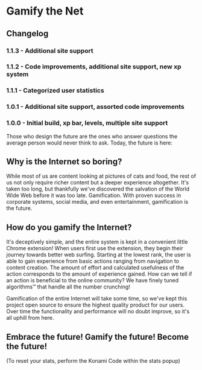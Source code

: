 <h1>Gamify the Net</h1>

<h2>Changelog</h2>
<h3>1.1.3 - Additional site support</h3>
<h3>1.1.2 - Code improvements, additional site support, new xp system</h3>
<h3>1.1.1 - Categorized user statistics</h3>
<h3>1.0.1 - Additional site support, assorted code improvements</h3>
<h3>1.0.0 - Initial build, xp bar, levels, multiple site support</h3>


Those who design the future are the ones who answer questions the average
person would never think to ask. Today, the future is here:

<h2>Why is the Internet so boring?</h2>
While most of us are content looking at pictures of cats and food, the rest
of us not only require richer content but a deeper experience altogether. It's
taken too long, but thankfully we've discovered the salvation of the World
Wide Web before it was too late. Gamification. With proven success in corporate
systems, social media, and even entertainment, gamification is the future.


<h2>How do you gamify the Internet?</h2>
It's deceptively simple, and the entire system is kept in a convenient little
Chrome extension! When users first use the extension, they begin their journey
towards better web surfing. Starting at the lowest rank, the user is able to
gain experience from basic actions ranging from navigation to content creation.
The amount of effort and calculated usefulness of the action corresponds to the
amount of experience gained. How can we tell if an action is beneficial to the
online community? We have finely tuned algorithms™ that handle all the number
crunching!

Gamification of the entire Internet will take some time, so we've kept this
project open source to ensure the highest quality product for our users. Over
time the functionality and performance will no doubt improve, so it's all
uphill from here.

<h2>Embrace the future! Gamify the future! Become the future!</h2>

(To reset your stats, perform the Konami Code within the stats popup)
